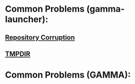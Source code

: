 # Common Problems (gamma-launcher):
## [Repository Corruption](RepositoryCorruption.md)
## [TMPDIR](TMPDIR.md)

# Common Problems (GAMMA):